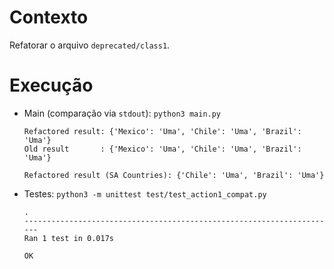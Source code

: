 # Contexto

Refatorar o arquivo `deprecated/class1`.

# Execução

- Main (comparação via `stdout`): `python3 main.py`
  ```
  Refactored result: {'Mexico': 'Uma', 'Chile': 'Uma', 'Brazil': 'Uma'}
  Old result       : {'Mexico': 'Uma', 'Chile': 'Uma', 'Brazil': 'Uma'}

  Refactored result (SA Countries): {'Chile': 'Uma', 'Brazil': 'Uma'}
  ```
- Testes: `python3 -m unittest test/test_action1_compat.py` 
  ```
  .
  ----------------------------------------------------------------------
  Ran 1 test in 0.017s

  OK
  ```
